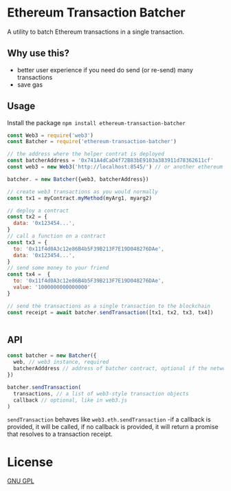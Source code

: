 # Ethereum Transaction Batcher

A utility to batch Ethereum transactions in a single transaction.

## Why use this?

- better user experience if you need do send (or re-send) many transactions
- save gas
## Usage

Install the package `npm install ethereum-transaction-batcher`

```javascript
const Web3 = require('web3')
const Batcher = require('ethereum-transaction-batcher')

// the address where the helper contrat is deployed
const batcherAddress = '0x741A4dCaD4f72B83bE9103a383911d78362611cf'
const web3 = new Web3('http://localhost:8545/') // or another ethereum provider

batcher. = new Batcher({web3, batcherAddress})

// create web3 transactions as you would normally
const tx1 = myContract.myMethod(myArg1, myarg2)

// deploy a contract
const tx2 = {
  data: '0x123454...',
}
// call a function on a contract
const tx3 = {
  to: '0x11f4d0A3c12e86B4b5F39B213F7E19D048276DAe',
  data: '0x123454...',
}
// send some money to your friend
const tx4 =  {
  to: '0x11f4d0A3c12e86B4b5F39B213F7E19D048276DAe',
  value: '1000000000000000'
}

// send the transactions as a single transaction to the blockchain
const receipt = await batcher.sendTransaction([tx1, tx2, tx3, tx4])



```
## API


```javascript
const batcher = new Batcher({
  web, // web3 instance, required
  batcherAdddress // address of batcher contract, optional if the network is main or rinkeby
})
```

```javascript
batcher.sendTransaction(
  transactions, // a list of web3-style transaction objects
  callback // optional, like in web3.js
)

```
`sendTransaction` behaves like `web3.eth.sendTransaction` -if a callback is provided, it will be called, if no callback is provided, it will return a promise that resolves to a transaction receipt.



# License

[GNU GPL](./LICENSE)
